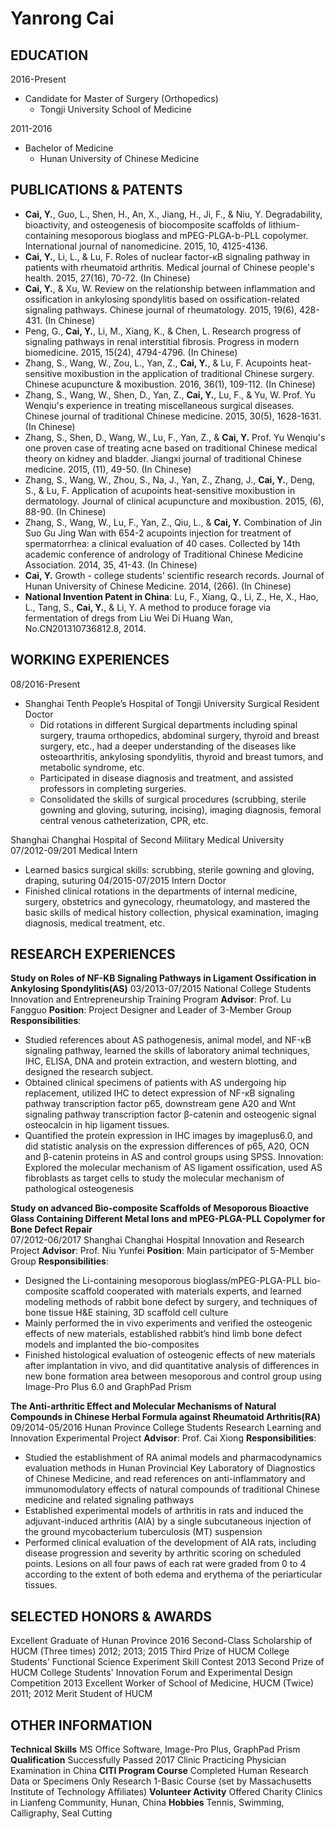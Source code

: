 # Yanrong Cai

## EDUCATION
2016-Present
- Candidate for Master of Surgery (Orthopedics)
  - Tongji University School of Medicine

2011-2016
- Bachelor of Medicine
  - Hunan University of Chinese Medicine

## PUBLICATIONS & PATENTS
- **Cai, Y.**, Guo, L., Shen, H., An, X., Jiang, H., Ji, F., & Niu, Y. Degradability, bioactivity, and osteogenesis of biocomposite scaffolds of lithium-containing mesoporous bioglass and mPEG-PLGA-b-PLL copolymer. International journal of nanomedicine. 2015, 10, 4125-4136. 
- **Cai, Y.**, Li, L., & Lu, F. Roles of nuclear factor-κB signaling pathway in patients with rheumatoid arthritis. Medical journal of Chinese people's health. 2015, 27(16), 70-72. (In Chinese)
- **Cai, Y.**, & Xu, W. Review on the relationship between inflammation and ossification in ankylosing spondylitis based on ossification-related signaling pathways. Chinese journal of rheumatology. 2015, 19(6), 428-431. (In Chinese)
- Peng, G., **Cai, Y.**, Li, M., Xiang, K., & Chen, L. Research progress of signaling pathways in renal interstitial fibrosis. Progress in modern biomedicine. 2015, 15(24), 4794-4796. (In Chinese)
- Zhang, S., Wang, W., Zou, L., Yan, Z., **Cai, Y.**, & Lu, F. Acupoints heat-sensitive moxibustion in the application of traditional Chinese surgery. Chinese acupuncture & moxibustion. 2016, 36(1), 109-112. (In Chinese)
- Zhang, S., Wang, W., Shen, D., Yan, Z., **Cai, Y.**, Lu, F., & Yu, W. Prof. Yu Wenqiu's experience in treating miscellaneous surgical diseases. Chinese journal of traditional Chinese medicine. 2015, 30(5), 1628-1631. (In Chinese)
- Zhang, S., Shen, D., Wang, W., Lu, F., Yan, Z., & **Cai, Y.** Prof. Yu Wenqiu's one proven case of treating acne based on traditional Chinese medical theory on kidney and bladder. Jiangxi journal of traditional Chinese medicine. 2015, (11), 49-50. (In Chinese)
- Zhang, S., Wang, W., Zhou, S., Na, J., Yan, Z., Zhang, J., **Cai, Y.**, Deng, S., & Lu, F. Application of acupoints heat-sensitive moxibustion in dermatology. Journal of clinical acupuncture and moxibustion. 2015, (6), 88-90. (In Chinese)
- Zhang, S., Wang, W., Lu, F., Yan, Z., Qiu, L., & **Cai, Y.** Combination of Jin Suo Gu Jing Wan with 654-2 acupoints injection for treatment of spermatorrhea: a clinical evaluation of 40 cases. Collected by 14th academic conference of andrology of Traditional Chinese Medicine Association. 2014, 35, 41-43. (In Chinese)
- **Cai, Y.** Growth - college students’ scientific research records. Journal of Hunan University of Chinese Medicine. 2014, (266). (In Chinese)
- **National Invention Patent in China**: Lu, F., Xiang, Q., Li, Z., He, X., Hao, L., Tang, S., **Cai, Y.**, & Li, Y. A method to produce forage via fermentation of dregs from Liu Wei Di Huang Wan, No.CN201310736812.8, 2014.

## WORKING EXPERIENCES
08/2016-Present
- Shanghai Tenth People’s Hospital of Tongji University
Surgical Resident Doctor
  - Did rotations in different Surgical departments including spinal surgery, trauma orthopedics, abdominal surgery, thyroid and breast surgery, etc., had a deeper understanding of the diseases like osteoarthritis, ankylosing spondylitis, thyroid and breast tumors, and metabolic syndrome, etc. 
  - Participated in disease diagnosis and treatment, and assisted professors in completing surgeries.
  - Consolidated the skills of surgical procedures (scrubbing, sterile gowning and gloving, suturing, incising), imaging diagnosis, femoral central venous catheterization, CPR, etc.

Shanghai Changhai Hospital of Second Military Medical University       
07/2012-09/201
Medical Intern
- Learned basics surgical skills: scrubbing, sterile gowning and gloving, draping, suturing
04/2015-07/2015
Intern Doctor                                                     
- Finished clinical rotations in the departments of internal medicine, surgery, obstetrics and gynecology, rheumatology, and mastered the basic skills of medical history collection, physical examination, imaging diagnosis, medical treatment, etc. 

## RESEARCH EXPERIENCES
**Study on Roles of NF-ΚB Signaling Pathways in Ligament Ossification in Ankylosing Spondylitis(AS)**                                    03/2013-07/2015
National College Students Innovation and Entrepreneurship Training Program
**Advisor**: Prof. Lu Fangguo
**Position**: Project Designer and Leader of 3-Member Group
**Responsibilities**: 
- Studied references about AS pathogenesis, animal model, and NF-κB signaling pathway, learned the skills of laboratory animal techniques, IHC, ELISA, DNA and protein extraction, and western blotting, and designed the research subject.
- Obtained clinical specimens of patients with AS undergoing hip replacement, utilized IHC to detect expression of NF-κB signaling pathway transcription factor p65, downstream gene A20 and Wnt signaling pathway transcription factor β-catenin and osteogenic signal osteocalcin in hip ligament tissues.
- Quantified the protein expression in IHC images by imageplus6.0, and did statistic analysis on the expression differences of p65, A20, OCN and β-catenin proteins in AS and control groups using SPSS.
Innovation: Explored the molecular mechanism of AS ligament ossification, used AS fibroblasts as target cells to study the molecular mechanism of pathological osteogenesis

**Study on advanced Bio-composite Scaffolds of Mesoporous Bioactive Glass Containing Different Metal Ions and mPEG-PLGA-PLL Copolymer for Bone Defect Repair**             
07/2012-06/2017
Shanghai Changhai Hospital Innovation and Research Project
**Advisor**: Prof. Niu Yunfei
**Position**: Main participator of 5-Member Group
**Responsibilities**: 
- Designed the Li-containing mesoporous bioglass/mPEG-PLGA-PLL bio-composite scaffold cooperated with materials experts, and learned modeling methods of rabbit bone defect by surgery, and techniques of bone tissue H&E staining, 3D scaffold cell culture 
- Mainly performed the in vivo experiments and verified the osteogenic effects of new materials, established rabbit’s hind limb bone defect models and implanted the bio-composites
- Finished histological evaluation of osteogenic effects of new materials after implantation in vivo, and did quantitative analysis of differences in new bone formation area between mesoporous and control group using Image-Pro Plus 6.0 and GraphPad Prism

**The Anti-arthritic Effect and Molecular Mechanisms of Natural Compounds in Chinese Herbal Formula against Rheumatoid Arthritis(RA)**   09/2014-05/2016
Hunan Province College Students Research Learning and Innovation Experimental Project
**Advisor**: Prof. Cai Xiong
**Responsibilities**: 
- Studied the establishment of RA animal models and pharmacodynamics evaluation methods in Hunan Provincial Key Laboratory of Diagnostics of Chinese Medicine, and read references on anti-inflammatory and immunomodulatory effects of natural compounds of traditional Chinese medicine and related signaling pathways
- Established experimental models of arthritis in rats and induced the adjuvant-induced arthritis (AIA) by a single subcutaneous injection of the ground mycobacterium tuberculosis (MT) suspension 
- Performed clinical evaluation of the development of AIA rats, including disease progression and severity by arthritic scoring on scheduled points. Lesions on all four paws of each rat were graded from 0 to 4 according to the extent of both edema and erythema of the periarticular tissues.

## SELECTED HONORS & AWARDS
Excellent Graduate of Hunan Province 2016
Second-Class Scholarship of HUCM (Three times) 2012; 2013; 2015
Third Prize of HUCM College Students' Functional Science Experiment Skill Contest  2013
Second Prize of HUCM College Students' Innovation Forum and Experimental Design Competition                                          2013
Excellent Worker of School of Medicine, HUCM (Twice)  2011; 2012
Merit Student of HUCM    

## OTHER INFORMATION
**Technical Skills** 
MS Office Software, Image-Pro Plus, GraphPad Prism
**Qualification**
Successfully Passed 2017 Clinic Practicing Physician Examination in China
**CITI Program Course**
Completed Human Research Data or Specimens Only Research 1-Basic Course (set by Massachusetts Institute of Technology Affiliates)
**Volunteer Activity**
Offered Charity Clinics in Lianfeng Community, Hunan, China
**Hobbies**
Tennis, Swimming, Calligraphy, Seal Cutting




